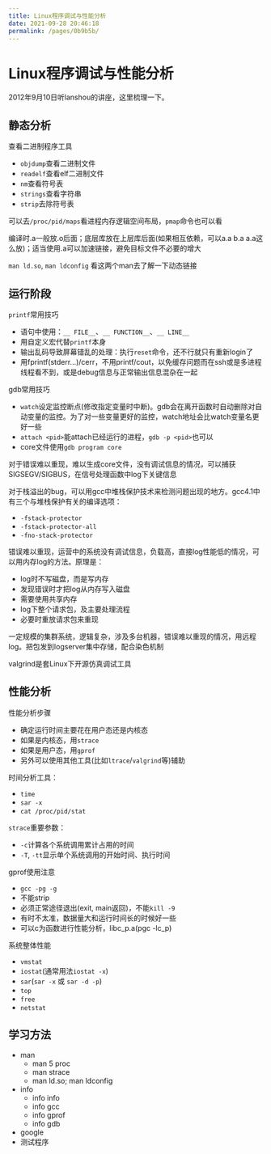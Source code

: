 ```yaml
---
title: Linux程序调试与性能分析
date: 2021-09-28 20:46:18
permalink: /pages/0b9b5b/
---
```


# Linux程序调试与性能分析

2012年9月10日听lanshou的讲座，这里梳理一下。

## 静态分析

查看二进制程序工具
- `objdump`查看二进制文件
- `readelf`查看elf二进制文件
- `nm`查看符号表
- `strings`查看字符串
- `strip`去除符号表

可以去`/proc/pid/maps`看进程内存逻辑空间布局，`pmap`命令也可以看

编译时.a一般放.o后面；底层库放在上层库后面(如果相互依赖，可以a.a b.a a.a这么放)；适当使用.a可以加速链接，避免目标文件不必要的增大

`man ld.so`, `man ldconfig` 看这两个man去了解一下动态链接

## 运行阶段

`printf`常用技巧
- 语句中使用：`__ FILE__`、`__ FUNCTION__`、`__ LINE__`
- 用自定义宏代替`printf`本身
- 输出乱码导致屏幕错乱的处理：执行`reset`命令，还不行就只有重新login了
- 用fprintf(stderr...)/cerr，不用printf/cout，以免缓存问题而在ssh或是多进程线程看不到，或是debug信息与正常输出信息混杂在一起

gdb常用技巧
- `watch`设定监控断点(修改指定变量时中断)。gdb会在离开函数时自动删除对自动变量的监控。为了对一些变量更好的监控，watch地址会比watch变量名更好一些
- `attach <pid>`能attach已经运行的进程，`gdb -p <pid>`也可以
- core文件使用`gdb program core`

对于错误难以重现，难以生成core文件，没有调试信息的情况，可以捕获SIGSEGV/SIGBUS，在信号处理函数中log下关键信息

对于栈溢出的bug，可以用gcc中堆栈保护技术来检测问题出现的地方。gcc4.1中有三个与堆栈保护有关的编译选项：
- `-fstack-protector`
- `-fstack-protector-all`
- `-fno-stack-protector`

错误难以重现，运营中的系统没有调试信息，负载高，直接log性能低的情况，可以用内存log的方法。原理是：
- log时不写磁盘，而是写内存
- 发现错误时才把log从内存写入磁盘
- 需要使用共享内存
- log下整个请求包，及主要处理流程
- 必要时重放请求包来重现

一定规模的集群系统，逻辑复杂，涉及多台机器，错误难以重现的情况，用远程log。把包发到logserver集中存储，配合染色机制

valgrind是套Linux下开源仿真调试工具

## 性能分析

性能分析步骤
- 确定运行时间主要花在用户态还是内核态
- 如果是内核态，用`strace`
- 如果是用户态，用`gprof`
- 另外可以使用其他工具(比如`ltrace`/`valgrind`等)辅助

时间分析工具：
- `time`
- `sar -x`
- `cat /proc/pid/stat`

`strace`重要参数：
- `-c`计算各个系统调用累计占用的时间
- `-T`, `-tt`显示单个系统调用的开始时间、执行时间

gprof使用注意
- `gcc -pg -g`
- 不能strip
- 必须正常途径退出(exit, main返回)，不能`kill -9`
- 有时不太准，数据量大和运行时间长的时候好一些
- 可以c为函数进行性能分析，libc_p.a(pgc -lc_p)

系统整体性能
- `vmstat`
- `iostat`(通常用法`iostat -x`)
- `sar`(`sar -x` 或 `sar -d -p`)
- `top`
- `free`
- `netstat`

## 学习方法
- man
    * man 5 proc
    * man strace
    * man ld.so; man ldconfig
- info
    * info info
    * info gcc
    * info gprof
    * info gdb
- google
- 测试程序


